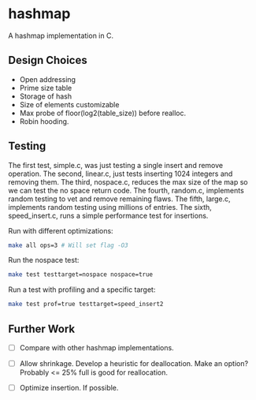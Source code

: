 # hashmap

A hashmap implementation in C.

## Design Choices

* Open addressing
* Prime size table
* Storage of hash
* Size of elements customizable
* Max probe of floor(log2(table_size)) before realloc.
* Robin hooding.

## Testing

The first test, simple.c, was just testing a single insert and remove operation.
The second, linear.c, just tests inserting 1024 integers and removing them.
The third, nospace.c, reduces the max size of the map so we can test the no
space return code.
The fourth, random.c, implements random testing to vet and remove remaining flaws.
The fifth, large.c, implements random testing using millions of entries.
The sixth, speed_insert.c, runs a simple performance test for insertions.

Run with different optimizations:

```bash
make all ops=3 # Will set flag -O3
```

Run the nospace test:

```bash
make test testtarget=nospace nospace=true
```

Run a test with profiling and a specific target:

```bash
make test prof=true testtarget=speed_insert2
```

## Further Work

* [ ] Compare with other hashmap implementations.
* [ ] Allow shrinkage. Develop a heuristic for deallocation. Make an option? Probably &lt;= 25% full is good for reallocation.
* [ ] Optimize insertion. If possible.

